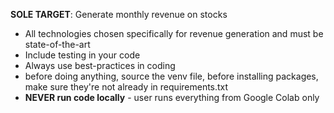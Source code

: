 **SOLE TARGET**: Generate monthly revenue on stocks
- All technologies chosen specifically for revenue generation and must be state-of-the-art
- Include testing in your code
- Always use best-practices in coding
- before doing anything, source the venv file, before installing packages, make sure they're not already in requirements.txt
- **NEVER run code locally** - user runs everything from Google Colab only
